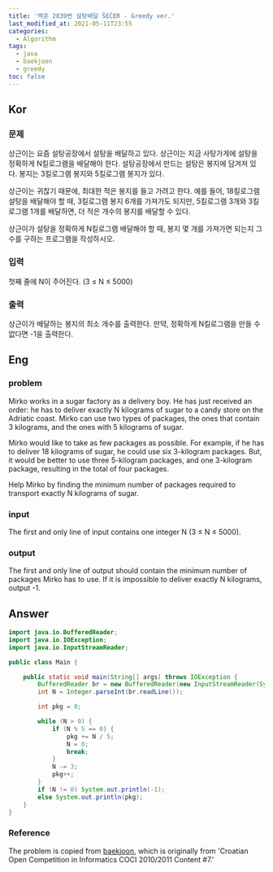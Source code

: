 ```yaml
---
title: '백준 2839번 설탕배달 ŠEĆER - Greedy ver.'
last_modified_at: 2021-05-11T23:55
categories:
  - Algorithm
tags:
  - java
  - baekjoon
  - greedy
toc: false
---
```



## Kor
### 문제
상근이는 요즘 설탕공장에서 설탕을 배달하고 있다. 상근이는 지금 사탕가게에 설탕을 정확하게 N킬로그램을 배달해야 한다. 설탕공장에서 만드는 설탕은 봉지에 담겨져 있다. 봉지는 3킬로그램 봉지와 5킬로그램 봉지가 있다.

상근이는 귀찮기 때문에, 최대한 적은 봉지를 들고 가려고 한다. 예를 들어, 18킬로그램 설탕을 배달해야 할 때, 3킬로그램 봉지 6개를 가져가도 되지만, 5킬로그램 3개와 3킬로그램 1개를 배달하면, 더 적은 개수의 봉지를 배달할 수 있다.

상근이가 설탕을 정확하게 N킬로그램 배달해야 할 때, 봉지 몇 개를 가져가면 되는지 그 수를 구하는 프로그램을 작성하시오.

### 입력 
첫째 줄에 N이 주어진다. (3 ≤ N ≤ 5000)

### 출력
상근이가 배달하는 봉지의 최소 개수를 출력한다. 만약, 정확하게 N킬로그램을 만들 수 없다면 -1을 출력한다.


## Eng 
### problem

Mirko works in a sugar factory as a delivery boy. He has just received an order: he has to deliver exactly N kilograms of sugar to a candy store on the Adriatic coast. Mirko can use two types of packages, the ones that contain 3 kilograms, and the ones with 5 kilograms of sugar.

Mirko would like to take as few packages as possible. For example, if he has to deliver 18 kilograms of sugar, he could use six 3-kilogram packages. But, it would be better to use three 5-kilogram packages, and one 3-kilogram package, resulting in the total of four packages.

Help Mirko by finding the minimum number of packages required to transport exactly N kilograms of sugar.

### input 
The first and only line of input contains one integer N (3 ≤ N ≤ 5000).


### output
The first and only line of output should contain the minimum number of packages Mirko has to use. If it is impossible to deliver exactly N kilograms, output -1.


## Answer
```java
import java.io.BufferedReader;
import java.io.IOException;
import java.io.InputStreamReader;

public class Main {

    public static void main(String[] args) throws IOException {
        BufferedReader br = new BufferedReader(new InputStreamReader(System.in));
        int N = Integer.parseInt(br.readLine());

        int pkg = 0;

        while (N > 0) {
            if (N % 5 == 0) {
                pkg += N / 5;
                N = 0;
                break;
            }
            N -= 3;
            pkg++;
        }
        if (N != 0) System.out.println(-1);
        else System.out.println(pkg);
    }
}
```


### Reference
The problem is copied from [baekjoon](https://www.acmicpc.net/problem/2839),
which is originally from 'Croatian Open Competition in Informatics COCI 2010/2011 Content #7.'
